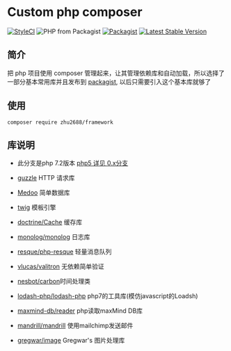 # Custom php composer
[![StyleCI](https://github.styleci.io/repos/106982497/shield?branch=master)](https://github.com/zhu2688/framework)
![PHP from Packagist](https://img.shields.io/packagist/php-v/zhu2688/framework.svg?style=flat-square)
[![Packagist](https://img.shields.io/packagist/l/zhu2688/framework.svg?style=flat-square)](https://packagist.org/packages/zhu2688/framework)
[![Latest Stable Version](http://img.shields.io/packagist/v/zhu2688/framework.svg?style=flat-square)](https://packagist.org/packages/zhu2688/framework)

## 简介

把 php 项目使用 composer 管理起来，让其管理依赖库和自动加载，所以选择了一部分基本常用库并且发布到 [packagist](https://packagist.org), 以后只需要引入这个基本库就够了

## 使用

```
composer require zhu2688/framework
```

## 库说明
* 此分支是php 7.2版本  [php5 详见 0.x分支](https://github.com/zhu2688/framework/tree/0.x)

* [guzzle](https://github.com/guzzle/guzzle) HTTP 请求库
* [Medoo](https://github.com/catfan/Medoo) 简单数据库
* [twig](https://github.com/twigphp/Twig) 模板引擎
* [doctrine/Cache](https://github.com/doctrine/cache) 缓存库
* [monolog/monolog](https://github.com/Seldaek/monolog) 日志库
* [resque/php-resque](https://github.com/resque/php-resque) 轻量消息队列
* [vlucas/valitron](https://github.com/vlucas/valitron) 无依赖简单验证
* [nesbot/carbon](https://github.com/briannesbitt/Carbon)时间处理类
* [lodash-php/lodash-php](https://github.com/lodash-php/lodash-php) php7的工具库(模仿javascript的Loadsh)
* [maxmind-db/reader](https://github.com/maxmind/MaxMind-DB-Reader-php) php读取maxMind DB库
* [mandrill/mandrill](https://bitbucket.org/mailchimp/mandrill-api-php/overview) 使用mailchimp发送邮件
* [gregwar/image](https://github.com/Gregwar/Image) Gregwar's 图片处理库
